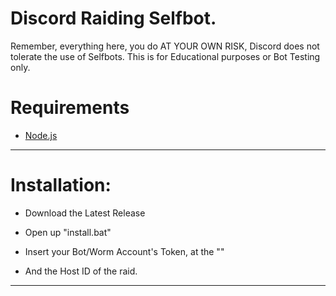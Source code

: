 # Discord Raiding Selfbot.
Remember, everything here, you do AT YOUR OWN RISK, Discord does not tolerate the use of Selfbots.
This is for Educational purposes or Bot Testing only.

# Requirements 
- [Node.js](https://nodejs.org/en/)

<hr>

# Installation:

- Download the Latest Release

- Open up "install.bat"

- Insert your Bot/Worm Account's Token, at the ""
- And the Host ID of the raid.

<hr>
